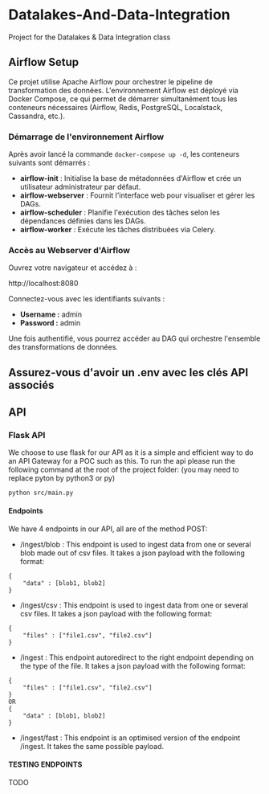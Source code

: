 # Datalakes-And-Data-Integration
Project for the Datalakes &amp; Data Integration class

## Airflow Setup

Ce projet utilise Apache Airflow pour orchestrer le pipeline de transformation des données. L'environnement Airflow est déployé via Docker Compose, ce qui permet de démarrer simultanément tous les conteneurs nécessaires (Airflow, Redis, PostgreSQL, Localstack, Cassandra, etc.).

### Démarrage de l'environnement Airflow

Après avoir lancé la commande `docker-compose up -d`, les conteneurs suivants sont démarrés :

- **airflow-init** : Initialise la base de métadonnées d'Airflow et crée un utilisateur administrateur par défaut.
- **airflow-webserver** : Fournit l'interface web pour visualiser et gérer les DAGs.
- **airflow-scheduler** : Planifie l'exécution des tâches selon les dépendances définies dans les DAGs.
- **airflow-worker** : Exécute les tâches distribuées via Celery.

### Accès au Webserver d'Airflow

Ouvrez votre navigateur et accédez à :

http://localhost:8080

Connectez-vous avec les identifiants suivants :

- **Username :** admin  
- **Password :** admin  

Une fois authentifié, vous pourrez accéder au DAG qui orchestre l'ensemble des transformations de données.

Assurez-vous d'avoir un .env avec les clés API associés
---
## API 

### Flask API 
We choose to use flask for our API as it is a simple and efficient way to do an API Gateway for a POC such as this.
To run the api please run the following command at the root of the project folder:
(you may need to replace pyton by python3 or py)
```
python src/main.py
```

#### Endpoints
We have 4 endpoints in our API, all are of the method POST:
- /ingest/blob : This endpoint is used to ingest data from one or several blob made out of csv files. It takes a json payload with the following format:
```
{
    "data" : [blob1, blob2]
}
```
- /ingest/csv : This endpoint is used to ingest data from one or several csv files. It takes a json payload with the following format:
```
{
    "files" : ["file1.csv", "file2.csv"]
}
```
- /ingest : This endpoint autoredirect to the right endpoint depending on the type of the file. It takes a json payload with the following format:
```
{
    "files" : ["file1.csv", "file2.csv"]
}
OR
{
    "data" : [blob1, blob2]
}
```
- /ingest/fast : This endpoint is an optimised version of the endpoint /ingest. It takes the same possible payload.

#### TESTING ENDPOINTS

TODO 
